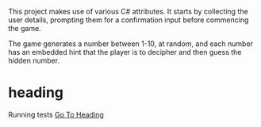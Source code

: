 This project makes use of various C# attributes. It starts by collecting the user details, prompting them for a confirmation input before commencing the game.

The game generates a number between 1-10, at random, and each number has an embedded hint that the player is to decipher and then guess the hidden number.
# heading
Running tests
[Go To Heading](#-heading)
